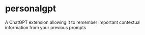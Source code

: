 # personalgpt
A ChatGPT extension allowing it to remember important contextual information from your previous prompts
